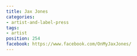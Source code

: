 ```yaml
---
title: Jax Jones
categories:
- artist-and-label-press
tags:
- artist
position: 254
facebook: https://www.facebook.com/OnMyJaxJones/
---
```


